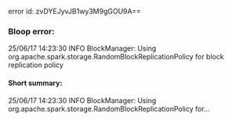error id: zvDYEJyvJB1wy3M9gGOU9A==
### Bloop error:

25/06/17 14:23:30 INFO BlockManager: Using org.apache.spark.storage.RandomBlockReplicationPolicy for block replication policy
#### Short summary: 

25/06/17 14:23:30 INFO BlockManager: Using org.apache.spark.storage.RandomBlockReplicationPolicy for...